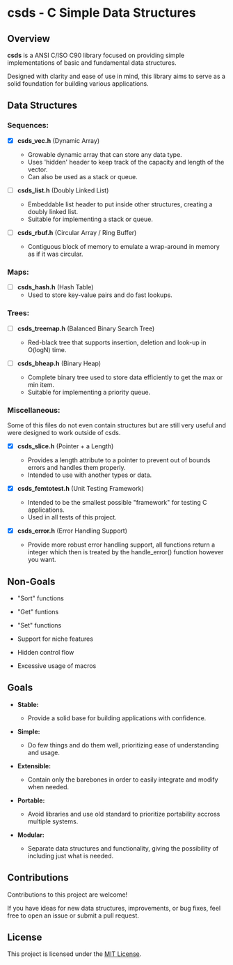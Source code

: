 # csds - C Simple Data Structures

## Overview

**csds** is a ANSI C/ISO C90 library focused on providing simple implementations
of basic and fundamental data structures.

Designed with clarity and ease of use in mind, this library aims to serve as a
solid foundation for building various applications.

## Data Structures

### Sequences:

- [x] **csds_vec.h** (Dynamic Array)
  - Growable dynamic array that can store any data type.
  - Uses 'hidden' header to keep track of the capacity and length of the vector.
  - Can also be used as a stack or queue.

- [ ] **csds_list.h** (Doubly Linked List)
  - Embeddable list header to put inside other structures, creating a doubly linked list.
  - Suitable for implementing a stack or queue.

- [ ] **csds_rbuf.h** (Circular Array / Ring Buffer)
  - Contiguous block of memory to emulate a wrap-around in memory as if it was circular.

### Maps:

- [ ] **csds_hash.h** (Hash Table)
  - Used to store key-value pairs and do fast lookups.

### Trees:

- [ ] **csds_treemap.h** (Balanced Binary Search Tree)
  - Red-black tree that supports insertion, deletion and look-up in O(logN) time.

- [ ] **csds_bheap.h** (Binary Heap)
  - Complete binary tree used to store data efficiently to get the max or min item.
  - Suitable for implementing a priority queue.

### Miscellaneous:

Some of this files do not even contain structures but are still very
useful and were designed to work outside of csds.

- [x] **csds_slice.h** (Pointer + a Length)
  - Provides a length attribute to a pointer to prevent out of bounds errors and
    handles them properly.
  - Intended to use with another types or data.

- [x] **csds_femtotest.h** (Unit Testing Framework)
  - Intended to be the smallest possible "framework" for testing C applications.
  - Used in all tests of this project.

- [x] **csds_error.h** (Error Handling Support)
  - Provide more robust error handling support, all functions return a integer
    which then is treated by the handle_error() function however you want.

## Non-Goals

- "Sort" functions

- "Get" funtions

- "Set" functions

- Support for niche features

- Hidden control flow

- Excessive usage of macros

## Goals

- **Stable:**
  - Provide a solid base for building applications with confidence.

- **Simple:**
  - Do few things and do them well, prioritizing ease of understanding and usage.

- **Extensible:**
  - Contain only the barebones in order to easily integrate and modify when needed.

- **Portable:**
  - Avoid libraries and use old standard to prioritize portability accross multiple systems.

- **Modular:**
  - Separate data structures and functionality, giving the possibility of including just what is needed.

## Contributions

Contributions to this project are welcome!

If you have ideas for new data structures, improvements, or bug fixes, feel free
to open an issue or submit a pull request.

## License

This project is licensed under the [MIT License](LICENSE).
